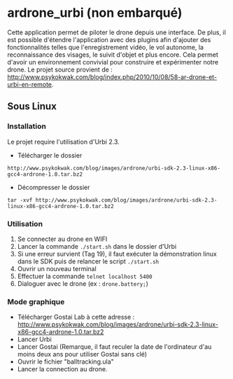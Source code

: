 # ardrone_urbi (non embarqué)

Cette application permet de piloter le drone depuis une interface. De plus, il est possible d'étendre l'application avec des plugins afin d'ajouter des fonctionnalités telles que l'enregistrement vidéo, le vol autonome, la reconnaissance des visages, le suivit d'objet et plus encore. Cela permet d'avoir un environnement convivial pour construire et expérimenter notre drone. Le projet source provient de : http://www.psykokwak.com/blog/index.php/2010/10/08/58-ar-drone-et-urbi-en-remote. 

## Sous Linux 

### Installation

Le projet require l'utilisation d'Urbi 2.3.
* Télécharger le dossier
```
http://www.psykokwak.com/blog/images/ardrone/urbi-sdk-2.3-linux-x86-gcc4-ardrone-1.0.tar.bz2
```
* Décompresser le dossier
```
tar -xvf http://www.psykokwak.com/blog/images/ardrone/urbi-sdk-2.3-linux-x86-gcc4-ardrone-1.0.tar.bz2
```

### Utilisation

1. Se connecter au drone en WIFI
2. Lancer la commande `./start.sh` dans le dossier d'Urbi
3. Si une erreur survient (Tag 19), il faut exécuter la démonstration linux dans le SDK puis de relancer le script `./start.sh`
4. Ouvrir un nouveau terminal 
5. Effectuer la commande `telnet localhost 5400`
6. Dialoguer avec le drone (ex : `drone.battery;`)

### Mode graphique

* Télécharger Gostai Lab à cette adresse : http://www.psykokwak.com/blog/images/ardrone/urbi-sdk-2.3-linux-x86-gcc4-ardrone-1.0.tar.bz2
* Lancer Urbi
* Lancer Gostai (Remarque, il faut reculer la date de l'ordinateur d'au moins deux ans pour utiliser Gostai sans clé)
* Ouvrir le fichier "balltracking.ula"
* Lancer la connection au drone.

